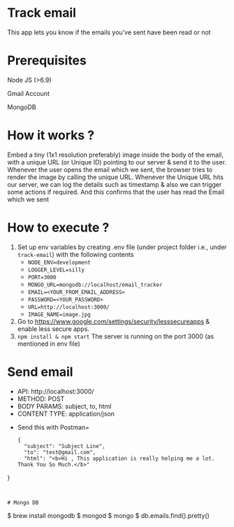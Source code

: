 # Track email
This app lets you know if the emails you've sent have been read or not
# Prerequisites
Node JS (>6.9)

Gmail Account

MongoDB
# How it works ?

Embed a tiny (1x1 resolution preferably) image inside the body of the email, with a unique URL (or Unique ID) pointing to our server
& send it to the user. Whenever the user opens the email which we sent, the browser tries to render the image by calling the unique URL. Whenever the Unique URL hits our server, we can log the details such as timestamp & also we can trigger some actions if required. And this confirms that the user has read the Email which we sent

# How to execute ?
1. Set up env variables by creating .env file (under project folder i.e., under `track-email`) with the following contents
	 * `NODE_ENV=development`
	 * `LOGGER_LEVEL=silly`
	 * `PORT=3000`
	 * `MONGO_URL=mongodb://localhost/email_tracker`
	 * `EMAIL=<YOUR_FROM_EMAIL_ADDRESS>`
	 * `PASSWORD=<YOUR_PASSWORD>`
	 * `URL=http://localhost:3000/`
	 * `IMAGE_NAME=image.jpg`
2. Go to https://www.google.com/settings/security/lesssecureapps & enable less secure apps.
3. `npm install & npm start` The server is running on the port 3000 (as mentioned in env file)
# Send email
- API: http://localhost:3000/
- METHOD: POST
- BODY PARAMS: subject, to, html
- CONTENT TYPE: application/json

* Send this with Postman=

  ```
  {
	"subject": "Subject Line",
	"to": "test@gmail.com",
	"html": "<b>Hi , This application is really helping me a lot. Thank You So Much.</b>"
 }
```


# Mongo DB
  ```
  $ brew install mongodb
  $ mongod
  $ mongo
  $ db.emails.find().pretty()
```

